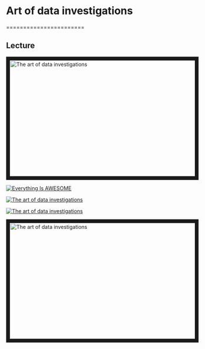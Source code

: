 # Art of data investigations
=======================

## Lecture

<a href="https://www.youtube.com/watch?v=_6VmV5NKrR" target="_blank">
 <img src="https://drive.google.com/file/d/1G8VfhEHFne5TqdRoFvb4vdaJ_1tfRCMf/view?usp=sharing" alt="The art of data investigations" width="560" height="315" border="10" />
</a>

[![Everything Is AWESOME](http://i.imgur.com/Ot5DWAW.png)](https://youtu.be/StTqXEQ2l-Y?t=35s "Everything Is AWESOME")


[![The art of data investigations](https://drive.google.com/file/d/1G8VfhEHFne5TqdRoFvb4vdaJ_1tfRCMf/view?usp=sharing)](https://www.youtube.com/watch?v=_6VmV5NKrR "The art of data investigations")



[![The art of data investigations](https://drive.google.com/file/d/1G8VfhEHFne5TqdRoFvb4vdaJ_1tfRCMf/view?usp=sharing
"The art of data investigations")
](https://www.youtube.com/watch?v=_6VmV5NKrR)




<a href="https://www.youtube.com/watch?v=_6VmV5NKrR" target="_blank">
 <img src="https://drive.google.com/file/d/1G8VfhEHFne5TqdRoFvb4vdaJ_1tfRCMf/view?usp=sharing" alt="The art of data investigations" width="560" height="315" border="10" >
</a>





 





